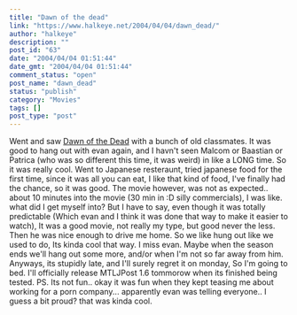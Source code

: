 ```yaml
---
title: "Dawn of the dead"
link: "https://www.halkeye.net/2004/04/04/dawn_dead/"
author: "halkeye"
description: ""
post_id: "63"
date: "2004/04/04 01:51:44"
date_gmt: "2004/04/04 01:51:44"
comment_status: "open"
post_name: "dawn_dead"
status: "publish"
category: "Movies"
tags: []
post_type: "post"
---
```


Went and saw [Dawn of the Dead](http://www.dawnofthedeadmovie.net/) with a bunch of old classmates. It was good to hang out with evan again, and I havn't seen Malcom or Baastian or Patrica (who was so different this time, it was weird) in like a LONG time. So it was really cool. Went to Japanese resteraunt, tried japanese food for the first time, since it was all you can eat, I like that kind of food, I've finally had the chance, so it was good. The movie however, was not as expected.. about 10 minutes into the movie (30 min in :D silly commercials), I was like. what did I get myself into? But I have to say, even though it was totally predictable (Which evan and I think it was done that way to make it easier to watch), It was a good movie, not really my type, but good never the less. Then he was nice enough to drive me home. So we like hung out like we used to do, Its kinda cool that way. I miss evan. Maybe when the season ends we'll hang out some more, and/or when I'm not so far away from him. Anyways, its stupidly late, and I'll surely regret it on monday, So I'm going to bed. I'll officially release MTLJPost 1.6 tommorow when its finished being tested. PS. Its not fun.. okay it was fun when they kept teasing me about working for a porn company... apparently evan was telling everyone.. I guess a bit proud? that was kinda cool.